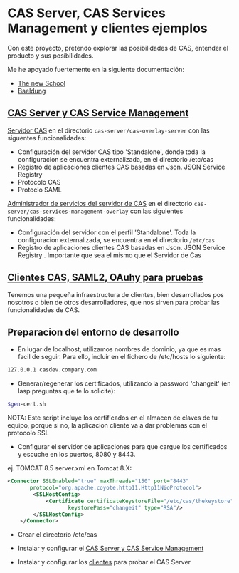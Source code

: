 # CAS Server, CAS Services Management y clientes ejemplos

Con este proyecto, pretendo explorar las posibilidades de CAS, entender el producto y sus posibilidades.

Me he apoyado fuertemente en la siguiente documentación:

* [The new School](https://dacurry-tns.github.io/deploying-apereo-cas/building_server_configure-server-properties.html)
* [Baeldung](http://www.baeldung.com/spring-security-cas-sso)

## [CAS Server y CAS Service Management](cas-server/README.md)

[Servidor CAS](cas-server/cas-server-overlay/README.md) en el directorio `cas-server/cas-overlay-server` con las siguentes funcionalidades:

- Configuración del servidor CAS tipo 'Standalone', donde toda la configuracion se encuentra externalizada, en el directorio /etc/cas
- Registro de aplicaciones clientes CAS basadas en Json. JSON Service Registry
- Protocolo CAS 
- Protoclo SAML

[Administrador de servicios del servidor de CAS](cas-server/cas-services-management-overlay/README.md) en el directorio `cas-server/cas-services-management-overlay` con las siguientes funcionalidades:

- Configuración del servidor con el perfil 'Standalone'. Toda la configuracion externalizada, se encuentra en el directorio `/etc/cas`
- Registro de aplicaciones clientes CAS basadas en Json. JSON Service Registry . Importante que sea el mismo que el Servidor de Cas

## [Clientes CAS, SAML2, OAuhy para pruebas](cas-clients-examples/README.md)

Tenemos una pequeña infraestructura de clientes, bien desarrollados pos nosotros o bien de otros desarrolladores, que nos sirven para probar las funcionalidades de CAS.


## Preparacion del entorno de desarrollo

- En lugar de localhost, utilizamos nombres de dominio, ya que es mas facil de seguir. Para ello, incluir en el fichero de /etc/hosts lo siguiente:

```bash
127.0.0.1 casdev.company.com
```

- Generar/regenerar los certificados, utilizando la password 'changeit' (en lasp preguntas que te lo solicite):

```bash
$gen-cert.sh
```

NOTA: Este script incluye los certificados en el almacen de claves de tu equipo, porque si no, la aplicacion cliente va a dar problemas con el protocolo SSL

- Configurar el servidor de aplicaciones para que cargue los certificados y escuche en los puertos, 8080 y 8443.

ej. TOMCAT 8.5 server.xml en Tomcat 8.X:

```xml
<Connector SSLEnabled="true" maxThreads="150" port="8443"
       protocol="org.apache.coyote.http11.Http11NioProtocol">
        <SSLHostConfig>
            <Certificate certificateKeystoreFile="/etc/cas/thekeystore"
                   keystorePass="changeit" type="RSA"/>
        </SSLHostConfig>
    </Connector>
```

- Crear el directorio /etc/cas

- Instalar y configurar el [CAS Server y CAS Service Management](cas-server/README.md)

- Instalar y configurar los [clientes](cas-clients-examples/README.md) para probar el CAS Server